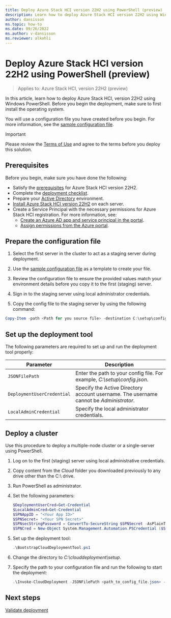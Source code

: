 ```yaml
---
title: Deploy Azure Stack HCI version 22H2 using PowerShell (preview) 
description: Learn how to deploy Azure Stack HCI version 22H2 using Windows PowerShell (preview) 
author: dansisson
ms.topic: how-to
ms.date: 09/26/2022
ms.author: v-dansisson
ms.reviewer: alkohli
---
```


# Deploy Azure Stack HCI version 22H2 using PowerShell (preview) 

> Applies to: Azure Stack HCI, version 22H2 (preview)

In this article, learn how to deploy Azure Stack HCI, version 22H2 using Windows PowerShell. Before you begin the deployment, make sure to first install the operating system.

You will use a configuration file you have created before you begin. For more information, see the [sample configuration file](deployment-tool-existing-file.md).

> [!IMPORTANT]
 > Please review the [Terms of Use](https://azure.microsoft.com/support/legal/preview-supplemental-terms/) and agree to the terms before you deploy this solution.

## Prerequisites

Before you begin, make sure you have done the following:

- Satisfy the [prerequisites](deployment-tool-prerequisites.md)  for Azure Stack HCI version 22H2.
- Complete the [deployment checklist](deployment-tool-checklist.md).
- Prepare your [Active Directory](deployment-tool-active-directory.md) environment.
- [Install Azure Stack HCI version 22H2](deployment-tool-install-os.md) on each server.
- Create a Service Principal with the necessary permissions for Azure Stack HCI registration. For more information, see:
    - [Create an Azure AD app and service principal in the portal](/azure/active-directory/develop/howto-create-service-principal-portal).
    - [Assign permissions from the Azure portal](./register-with-azure.md/#assign-permissions-from-azure-portal).

## Prepare the configuration file

1. Select the first server in the cluster to act as a staging server during deployment.

1. Use the [sample configuration file](deployment-tool-existing-file.md) as a template to create your file.

1. Review the configuration file to ensure the provided values match your environment details before you copy it to the first (staging) server.

1. Sign in to the staging server using local administrator credentials.

1. Copy the config file to the staging server by using the following command:

```powershell
Copy-Item -path <Path for you source file> -destination C:\setup\config.json
```

## Set up the deployment tool

The following parameters are required to set up and run the deployment tool properly:

|Parameter|Description|
|----|----|
|`JSONFilePath`|Enter the path to your config file. For example, *C:\setup\config.json*.|
|`DeploymentUserCredential`|Specify the Active Directory account username. The username cannot be *Administrator*.|
|`LocalAdminCredential`|Specify the local administrator credentials.|


## Deploy a cluster

Use this procedure to deploy a multiple-node cluster or a single-server using PowerShell.

1. Log on to the first (staging) server using local administrative credentials.

1. Copy content from the *Cloud* folder you downloaded previously to any drive other than the C:\ drive.

1. Run PowerShell as administrator.

1. Set the following parameters:

    ```powershell
    $DeploymentUserCred=Get-Credential
    $LocalAdminCred=Get-Credential
    $SPNAppID = "<Your App ID>"
    $SPNSecret= "<Your SPN Secret>"
    $SPNsecStringPassword = ConvertTo-SecureString $SPNSecret -AsPlainText -Force
    $SPNCred = New-Object System.Management.Automation.PSCredential ($SPNAppID, $SPNsecStringPassword)
    ```

1. Set up the deployment tool:

    ```powershell
    .\BootstrapCloudDeploymentTool.ps1
    ```

1. Change the directory to *C:\clouddeployment\setup*.

1. Specify the path to your configuration file and run the following to start the deployment:

    ```powershell
    .\Invoke-CloudDeployment -JSONFilePath <path_to_config_file.json> -DeploymentUserCredential  $DeploymentUserCred  -LocalAdminCredential -$LocalAdminCred
    ```


## Next steps

[Validate deployment](deployment-tool-validate.md)